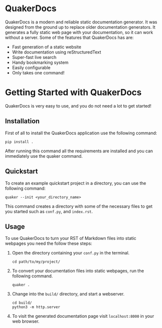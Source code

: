 QuakerDocs
==========================

QuakerDocs is a modern and reliable static documentation generator. It
was designed from the ground up to replace older documentation
generators. It generates a fully static web page with your
documentation, so it can work without a server. Some of the features
that QuakerDocs has are:

-   Fast generation of a static website
-   Write documentation using reStructuredText
-   Super-fast live search
-   Handy bookmarking system
-   Easily configurable
-   Only takes one command!

Getting Started with QuakerDocs
===============================

QuakerDocs is very easy to use, and you do not need a lot to get
started!

Installation
------------

First of all to install the QuakerDocs application use the following
command:

``` {.bash}
pip install .
```

After running this command all the requirements are installed and you
can immediately use the quaker command.

Quickstart
----------

To create an example quickstart project in a directory, you can use the
following command:

``` {.bash}
quaker --init <your_directory_name>
```

This command creates a directory with some of the necessary files to get
you started such as `conf.py`, and `index.rst`.

Usage
-----

To use QuakerDocs to turn your RST of Markdown files into static
webpages you need the follow these steps:

1.  Open the directory containing your `conf.py` in the terminal.

    ``` {.bash}
    cd path/to/my/project/
    ```

2.  To convert your documentation files into static webpages, run the
    following command.

    ``` {.bash}
    quaker .
    ```

3.  Change into the `build/` directory, and start a webserver.

    ``` {.bash}
    cd build/
    python3 -m http.server
    ```

4.  To visit the generated documentation page visit `localhost:8000` in
    your web browser.